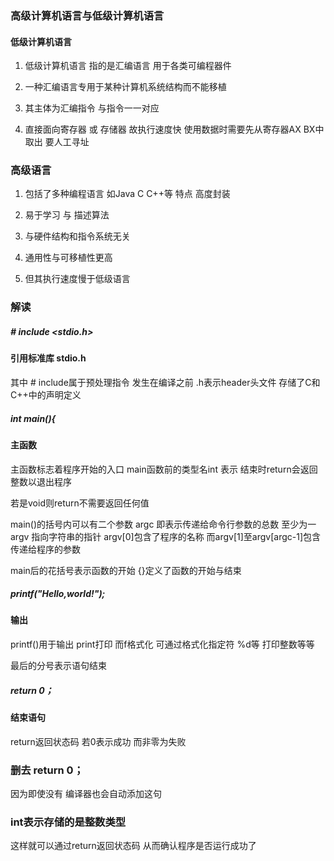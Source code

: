 ### 高级计算机语言与低级计算机语言

#### 低级计算机语言
1. 低级计算机语言 指的是汇编语言
用于各类可编程器件

2. 一种汇编语言专用于某种计算机系统结构而不能移植

3. 其主体为汇编指令 与指令一一对应

4. 直接面向寄存器 或 存储器 故执行速度快 
使用数据时需要先从寄存器AX BX中取出 要人工寻址

### 高级语言
1. 包括了多种编程语言 如Java C C++等 特点 高度封装

2. 易于学习 与 描述算法  

3. 与硬件结构和指令系统无关

4. 通用性与可移植性更高

5. 但其执行速度慢于低级语言


### 解读

##### # include <stdio.h>
#### 引用标准库 stdio.h
其中 # include属于预处理指令
发生在编译之前
.h表示header头文件 存储了C和C++中的声明定义


##### int main(){

#### 主函数
主函数标志着程序开始的入口
main函数前的类型名int 表示
结束时return会返回整数以退出程序

若是void则return不需要返回任何值

main()的括号内可以有二个参数
argc 即表示传递给命令行参数的总数 至少为一
argv 指向字符串的指针 argv[0]包含了程序的名称
而argv[1]至argv[argc-1]包含传递给程序的参数

main后的花括号表示函数的开始
{}定义了函数的开始与结束


##### printf("Hello,world!");
#### 输出
printf()用于输出
print打印 而f格式化
可通过格式化指定符 %d等
打印整数等等

最后的分号表示语句结束


##### return 0；

#### 结束语句
return返回状态码
若0表示成功 而非零为失败



### 删去 return 0；
因为即使没有
编译器也会自动添加这句



### int表示存储的是整数类型
这样就可以通过return返回状态码
从而确认程序是否运行成功了





